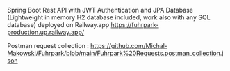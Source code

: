 Spring Boot Rest API with JWT Authentication and JPA Database (Lightweight in memory H2 database included, work also with any SQL database) deployed on Railway.app https://fuhrpark-production.up.railway.app/

Postman request collection : https://github.com/Michal-Makowski/Fuhrpark/blob/main/Fuhrpark%20Requests.postman_collection.json 



